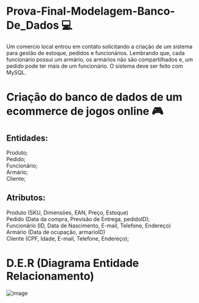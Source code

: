 # Prova-Final-Modelagem-Banco-De_Dados 💻 
Um comercio local entrou em contato solicitando a criação de um sistema para gestão de estoque, pedidos e funcionários. Lembrando que, cada funcionário possui um armário, os armários não são compartilhados e, um pedido pode ter mais de um funcionário. O sistema deve ser feito com MySQL. 

# Criação do banco de dados de um ecommerce de jogos online 🎮

## Entidades:
Produto;<br>
Pedido;<br>
Funcionário;<br>
Armário;<br>
Cliente;<br>

## Atributos:
Produto (SKU, Dimensões, EAN, Preço, Estoque)<br>
Pedido (Data da compra, Previsão de Entrega, pedidoID);<br>
Funcionário (ID, Data de Nascimento, E-mail, Telefone, Endereço)<br>
Armário (Data de ocupação, armarioID)<br>
Cliente (CPF, Idade, E-mail, Telefone, Endereço);<br>

# D.E.R (Diagrama Entidade Relacionamento)
![image](https://github.com/victorsoaresho/Prova-Final-Modelagem-Banco-De_Dados/assets/136899628/bb8db5e9-3dd1-4b06-a7e1-75b0d902a407)




